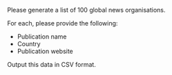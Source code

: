Please generate a list of 100 global news organisations.

For each, please provide the following:

- Publication name
- Country
- Publication website

Output this data in CSV format.